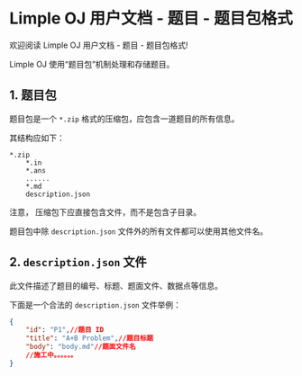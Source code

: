 # Limple OJ 用户文档 - 题目 - 题目包格式

欢迎阅读 Limple OJ 用户文档 - 题目 - 题目包格式!

Limple OJ 使用“题目包”机制处理和存储题目。

## 1. 题目包

题目包是一个 `*.zip` 格式的压缩包，应包含一道题目的所有信息。

其结构应如下：

```
*.zip
    *.in
    *.ans
    ......
    *.md
    description.json
```

注意， 压缩包下应直接包含文件，而不是包含子目录。

题目包中除 `description.json` 文件外的所有文件都可以使用其他文件名。

## 2. `description.json` 文件

此文件描述了题目的编号、标题、题面文件、数据点等信息。

下面是一个合法的 `description.json` 文件举例：

```json
{
    "id": "P1",//题目 ID
    "title": "A+B Problem",//题目标题
    "body": "body.md"//题面文件名
    //施工中。。。。。。
}
```